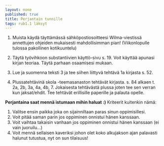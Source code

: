 ```yaml
---
layout: none
published: true
title: Perjantain tunnille
tags: rub1.1 läksyt
---
```

1. Muista käydä täyttämässä sähköpostiosoitteesi Wilma-viestissä annettujen ohjeiden mukaisesti mahdollisimman pian! (Viikonlopulle tulossa pakollinen kotikuuntelu)

2. Täytä työvihkoon substantiivien käyttö-sivu s. 19. Voit käyttää apunasi kirjan teoriaa. Täytä parhaan osaamisesi mukaan.

3. Lue ja suomenna teksti 3 ja tee siihen liittyvä tehtävä 1a kirjasta s. 52.

4. Plussatehtävinä skola -teemasanaston tehtävät kirjasta. s. 84 alkaen t. 2a, 2b, 3a, 4a, 4b, 7. Jokaisesta tehtävästä plussa joten tee sen verran kun jaksat/ehdit. Tee tehtävät erillisille paperille ja palauta opelle.

**Perjantaina saat mennä istumaan mihin haluat :)** Kriteerit kuitenkin nämä:

1. Valitse ensin paikka joka on sijainniltaan paras sinun oppimisillesi.
2. Voit pitää saman parin jos oppiminen onnistui hänen kanssaan.
3. Voit vaihtaa takaisin vanhaan jos oppiminen onnistui hänen kanssaan (ei vain juoruilu...)
4. Voit mennä sellaisen kaveriksi johon olet koko alkujakson ajan palavasti halunut tutustua, nyt on sun tilaisuus!